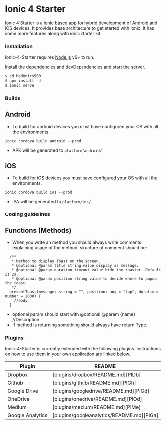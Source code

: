# Ionic 4 Starter

Ionic 4 Starter is a ionic based app for hybrid development of Android and iOS devices. It provides base architecture to get started with ionic. It has some more features along with ionic starter kit.

### Installation
Ionic-4-Starter requires [Node.js](https://nodejs.org/) v6+ to run.

Install the dependencies and devDependencies and start the server.

```sh
$ cd MadOnics500
$ npm install -d
$ ionic serve
```
### Builds
## Android
- To build for android devices you must have configured your OS with all the environments.

```
ionic cordova build android --prod
```
- APK will be generated to `platform/android/`

## iOS
- To build for iOS devices you must have configured your OS with all the environments.

```
ionic cordova build ios --prod
```
- IPA will be generated to `platform/ios/`

### Coding guidelines
## Functions (Methods)
- When you write an method you should always write comments explaining usage of the method. structure of comment should be:
```
  /**
   * Method to display Toast on the screen.
   * @optional @param title string value display as message.
   * @optional @param duration timeout value hide the toaster. Default is 2s.
   * @optional @param position string value to decide where to popup the toast.
   */
  presentToast(message: string = "", position: any = "top", duration: number = 2000) {
    //body
  }
```
- optional param should start with @optional @param {name} //Description
- If method is returning something should always have return Type.

### Plugins

Ionic-4-Starter is currently extended with the following plugins. Instructions on how to use them in your own application are linked below.

| Plugin | README |
| ------ | ------ |
| Dropbox | [plugins/dropbox/README.md][PlDb] |
| Github | [plugins/github/README.md][PlGh] |
| Google Drive | [plugins/googledrive/README.md][PlGd] |
| OneDrive | [plugins/onedrive/README.md][PlOd] |
| Medium | [plugins/medium/README.md][PlMe] |
| Google Analytics | [plugins/googleanalytics/README.md][PlGa] |
